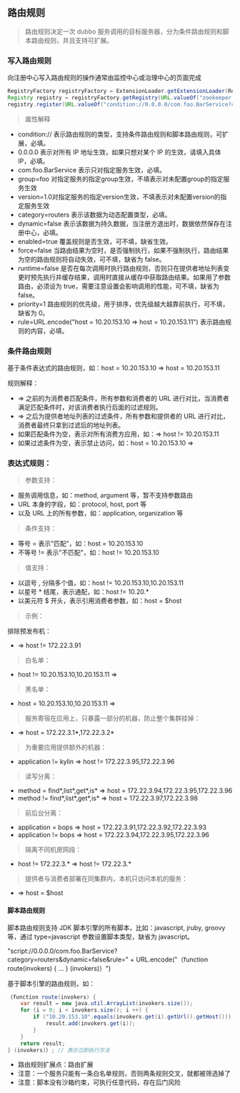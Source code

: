 ## 路由规则

> 路由规则决定一次 dubbo 服务调用的目标服务器，分为条件路由规则和脚本路由规则，并且支持可扩展。

### 写入路由规则

向注册中心写入路由规则的操作通常由监控中心或治理中心的页面完成

```java
RegistryFactory registryFactory = ExtensionLoader.getExtensionLoader(RegistryFactory.class).getAdaptiveExtension();
Registry registry = registryFactory.getRegistry(URL.valueOf("zookeeper://10.20.153.10:2181"));
registry.register(URL.valueOf("condition://0.0.0.0/com.foo.BarService?category=routers&dynamic=false&rule=" + URL.encode("host = 10.20.153.10 => host = 10.20.153.11") + "));
```

> 属性解释

- condition:// 表示路由规则的类型，支持条件路由规则和脚本路由规则，可扩展，必填。
- 0.0.0.0 表示对所有 IP 地址生效，如果只想对某个 IP 的生效，请填入具体 IP，必填。
- com.foo.BarService 表示只对指定服务生效，必填。
- group=foo 对指定服务的指定group生效，不填表示对未配置group的指定服务生效
- version=1.0对指定服务的指定version生效，不填表示对未配置version的指定服务生效
- category=routers 表示该数据为动态配置类型，必填。
- dynamic=false 表示该数据为持久数据，当注册方退出时，数据依然保存在注册中心，必填。
- enabled=true 覆盖规则是否生效，可不填，缺省生效。
- force=false 当路由结果为空时，是否强制执行，如果不强制执行，路由结果为空的路由规则将自动失效，可不填，缺省为 false。
- runtime=false 是否在每次调用时执行路由规则，否则只在提供者地址列表变更时预先执行并缓存结果，调用时直接从缓存中获取路由结果。如果用了参数路由，必须设为 true，需要注意设置会影响调用的性能，可不填，缺省为 false。
- priority=1 路由规则的优先级，用于排序，优先级越大越靠前执行，可不填，缺省为 0。
- rule=URL.encode("host = 10.20.153.10 => host = 10.20.153.11") 表示路由规则的内容，必填。

### 条件路由规则

基于条件表达式的路由规则，如：host = 10.20.153.10 => host = 10.20.153.11

规则解释：

- => 之前的为消费者匹配条件，所有参数和消费者的 URL 进行对比，当消费者满足匹配条件时，对该消费者执行后面的过滤规则。
- => 之后为提供者地址列表的过滤条件，所有参数和提供者的 URL 进行对比，消费者最终只拿到过滤后的地址列表。
- 如果匹配条件为空，表示对所有消费方应用，如：=> host != 10.20.153.11
- 如果过滤条件为空，表示禁止访问，如：host = 10.20.153.10 =>

### 表达式规则：

> 参数支持：

- 服务调用信息，如：method, argument 等，暂不支持参数路由
- URL 本身的字段，如：protocol, host, port 等
- 以及 URL 上的所有参数，如：application, organization 等

> 条件支持：

- 等号 = 表示"匹配"，如：host = 10.20.153.10
- 不等号 != 表示"不匹配"，如：host != 10.20.153.10

> 值支持：

- 以逗号 , 分隔多个值，如：host != 10.20.153.10,10.20.153.11
- 以星号 * 结尾，表示通配，如：host != 10.20.*
- 以美元符 $ 开头，表示引用消费者参数，如：host = $host

> 示例：

排除预发布机：

- => host != 172.22.3.91

> 白名单：

- host != 10.20.153.10,10.20.153.11 =>

> 黑名单：

- host = 10.20.153.10,10.20.153.11 =>


> 服务寄宿在应用上，只暴露一部分的机器，防止整个集群挂掉：

- => host = 172.22.3.1*,172.22.3.2*

> 为重要应用提供额外的机器：

- application != kylin => host != 172.22.3.95,172.22.3.96

> 读写分离：

- method = find*,list*,get*,is* => host = 172.22.3.94,172.22.3.95,172.22.3.96
- method != find*,list*,get*,is* => host = 172.22.3.97,172.22.3.98

> 前后台分离：

- application = bops => host = 172.22.3.91,172.22.3.92,172.22.3.93
- application != bops => host = 172.22.3.94,172.22.3.95,172.22.3.96

> 隔离不同机房网段：

- host != 172.22.3.* => host != 172.22.3.*

> 提供者与消费者部署在同集群内，本机只访问本机的服务：

- => host = $host

#### 脚本路由规则

脚本路由规则支持 JDK 脚本引擎的所有脚本，比如：javascript, jruby, groovy 等，通过 type=javascript 参数设置脚本类型，缺省为 javascript。

"script://0.0.0.0/com.foo.BarService?category=routers&dynamic=false&rule=" + URL.encode("（function route(invokers) { ... } (invokers)）")

基于脚本引擎的路由规则，如：
```java
（function route(invokers) {
    var result = new java.util.ArrayList(invokers.size());
    for (i = 0; i < invokers.size(); i ++) {
        if ("10.20.153.10".equals(invokers.get(i).getUrl().getHost())) {
            result.add(invokers.get(i));
        }
    }
    return result;
} (invokers)）; // 表示立即执行方法
```

- 路由规则扩展点：路由扩展 
- 注意：一个服务只能有一条白名单规则，否则两条规则交叉，就都被筛选掉了
- 注意：脚本没有沙箱约束，可执行任意代码，存在后门风险 